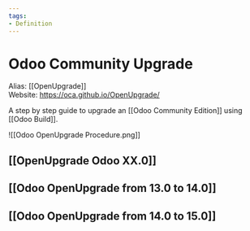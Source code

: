 ```yaml
---
tags:
- Definition
---
```

# Odoo Community Upgrade

Alias: [[OpenUpgrade]]\
Website: <https://oca.github.io/OpenUpgrade/>

A step by step guide to upgrade an [[Odoo Community Edition]] using [[Odoo Build]].

![[Odoo OpenUpgrade Procedure.png]]

## [[OpenUpgrade Odoo XX.0]]

## [[Odoo OpenUpgrade from 13.0 to 14.0]]

## [[Odoo OpenUpgrade from 14.0 to 15.0]]
